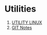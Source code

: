 # Utilities

1. [UTILITY LINUX](https://github.com/malavolti/Utilities/blob/master/Linux-Bash.md)
2. [GIT Notes](https://github.com/malavolti/Utilities/blob/master/GIT-Notes.md)
